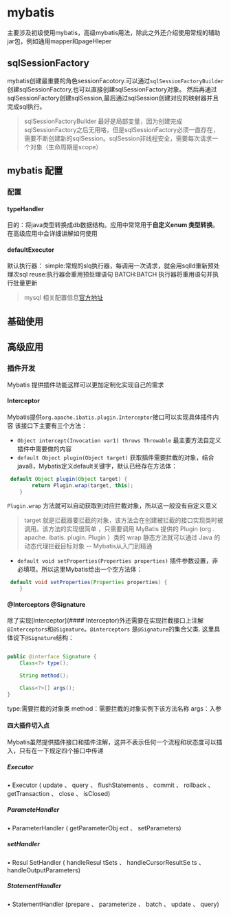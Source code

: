 # mybatis
主要涉及初级使用mybatis，高级mybatis用法，除此之外还介绍使用常规的辅助jar包，例如通用mapper和pageHleper

## sqlSessionFactory
mybatis创建最重要的角色sessionFacotory.可以通过`sqlSessionFactoryBuilder`创建sqlSessionFactory,也可以直接创建sqlSessionFactory对象。
然后再通过sqlSessionFactory创建sqlSession,最后通过sqlSession创建对应的映射器并且完成sql执行。
> sqlSessionFactoryBuilder 最好是局部变量，因为创建完成sqlSessionFactory之后无用咯，但是sqlSessionFactory必须一直存在，
需要不断创建新的sqlSession。sqlSession非线程安全，需要每次请求一个对象（生命周期是scope）

## mybatis 配置

### 配置
#### typeHandler
目的：将java类型转换成db数据结构。应用中常常用于**自定义enum 类型转换**。在高级应用中会详细讲解如何使用


#### defaultExecutor
默认执行器：
simple:常规的slq执行器，每调用一次请求，就会用sqlId重新预处理次sql
reuse:执行器会重用预处理语句
BATCH:BATCH 执行器将重用语句并执行批量更新

>mysql 相关配置信息[官方地址](!https://mybatis.org/mybatis-3/zh/configuration.html#typeHandlers)

#### 



## 基础使用

## 高级应用

### 插件开发
Mybatis 提供插件功能这样可以更加定制化实现自己的需求

#### Interceptor
Mybatis提供`org.apache.ibatis.plugin.Interceptor`接口可以实现具体插件内容
该接口下主要有三个方法：
* `Object intercept(Invocation var1) throws Throwable` 最主要方法自定义插件中需要做的内容
* `default Object plugin(Object target)` 获取插件需要拦截的对象，结合java8，Mybatis定义default关键字，默认已经存在方法体：
```java
 default Object plugin(Object target) {
        return Plugin.wrap(target, this);
    }
```
`Plugin.wrap` 方法就可以自动获取到对应拦截对象，所以这一般没有自定义意义

>target 就是拦截器要拦截的对象，该方法会在创建被拦截的接口实现类时被调用。该方法的实现很简单 ，只需要调用 MyBatis 提供的 Plugin (org . apache. ibatis. plugin. Plugin ）类的 wrap 静态方法就可以通过 Java 的动态代理拦截目标对象
-- Mybatis从入门到精通

* ```default void setProperties(Properties properties)``` 插件参数设置，非必填项。所以这里Mybatis给出一个空方法体：

```java
 default void setProperties(Properties properties) {
    }

```

#### @Interceptors  @Signature
除了实现[Interceptor](#### Interceptor)外还需要在实现拦截接口上注解`@Interceptors`和`@Signature`。`@interceptors` 是`@Signature`的集合父类.
这里具体说下`@Signature`结构：
```java

public @interface Signature {
    Class<?> type();

    String method();

    Class<?>[] args();
}

```
type:需要拦截的对象类
method：需要拦截的对象实例下该方法名称
args：入参

#### 四大插件切入点
Mybatis虽然提供插件接口和插件注解，这并不表示任何一个流程和状态度可以插入，只有在一下规定四个接口中传递

##### Executor
• Executor ( update 、 query 、 flushStatements 、 commit 、 rollback 、
getTransaction 、 close 、 isClosed)

##### ParameteHandler
• ParameterHandler ( getParameterObj ect 、 setParameters)

##### setHandler
• Resul SetHandler ( handleResul tSets 、 handleCursorResultSe ts 、
handleOutputParameters)

##### StatementHandler
• StatementHandler (prepare 、 parameterize 、 batch 、 update 、 query)